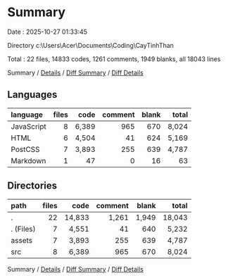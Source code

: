 # Summary

Date : 2025-10-27 01:33:45

Directory c:\\Users\\Acer\\Documents\\Coding\\CayTinhThan

Total : 22 files,  14833 codes, 1261 comments, 1949 blanks, all 18043 lines

Summary / [Details](details.md) / [Diff Summary](diff.md) / [Diff Details](diff-details.md)

## Languages
| language | files | code | comment | blank | total |
| :--- | ---: | ---: | ---: | ---: | ---: |
| JavaScript | 8 | 6,389 | 965 | 670 | 8,024 |
| HTML | 6 | 4,504 | 41 | 624 | 5,169 |
| PostCSS | 7 | 3,893 | 255 | 639 | 4,787 |
| Markdown | 1 | 47 | 0 | 16 | 63 |

## Directories
| path | files | code | comment | blank | total |
| :--- | ---: | ---: | ---: | ---: | ---: |
| . | 22 | 14,833 | 1,261 | 1,949 | 18,043 |
| . (Files) | 7 | 4,551 | 41 | 640 | 5,232 |
| assets | 7 | 3,893 | 255 | 639 | 4,787 |
| src | 8 | 6,389 | 965 | 670 | 8,024 |

Summary / [Details](details.md) / [Diff Summary](diff.md) / [Diff Details](diff-details.md)